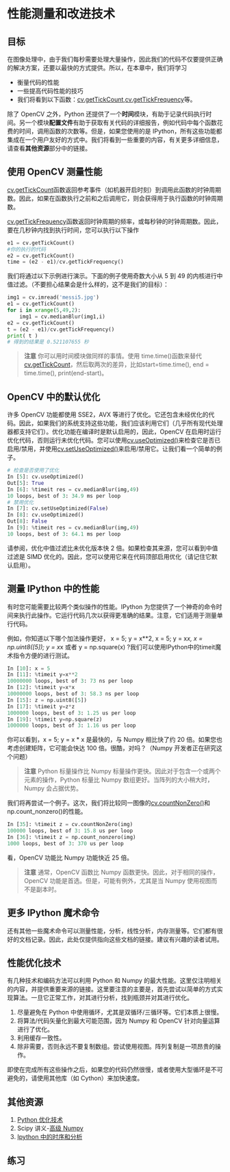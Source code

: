 # 性能测量和改进技术

## 目标

在图像处理中，由于我们每秒需要处理大量操作，因此我们的代码不仅要提供正确的解决方案，还要以最快的方式提供。所以，在本章中，我们将学习
* 衡量代码的性能
* 一些提高代码性能的技巧
* 我们将看到以下函数：[cv.getTickCount](https://docs.opencv.org/4.0.0/db/de0/group__core__utils.html#gae73f58000611a1af25dd36d496bf4487),[cv.getTickFrequency](https://docs.opencv.org/4.0.0/db/de0/group__core__utils.html#ga705441a9ef01f47acdc55d87fbe5090c)等。

除了 OpenCV 之外，Python 还提供了一个**时间**模块，有助于记录代码执行时间。另一个模块**配置文件**有助于获取有关代码的详细报告，例如代码中每个函数花费的时间，调用函数的次数等。但是，如果您使用的是 IPython，所有这些功能都集成在一个用户友好的方式中。我们将看到一些重要的内容，有关更多详细信息，请查看**其他资源**部分中的链接。

## 使用 OpenCV 测量性能

[cv.getTickCount](https://docs.opencv.org/4.0.0/db/de0/group__core__utils.html#gae73f58000611a1af25dd36d496bf4487)函数返回参考事件（如机器开启时刻）到调用此函数的时钟周期数。因此，如果在函数执行之前和之后调用它，则会获得用于执行函数的时钟周期数。

[cv.getTickFrequency](https://docs.opencv.org/4.0.0/db/de0/group__core__utils.html#ga705441a9ef01f47acdc55d87fbe5090c)函数返回时钟周期的频率，或每秒钟的时钟周期数。因此，要在几秒钟内找到执行时间，您可以执行以下操作

```python
e1 = cv.getTickCount()
#你的执行的代码
e2 = cv.getTickCount()
time = (e2 - e1)/cv.getTickFrequency()
```
我们将通过以下示例进行演示。下面的例子使用奇数大小从 5 到 49 的内核进行中值过滤。（不要担心结果会是什么样的，这不是我们的目标）：
```python
img1 = cv.imread('messi5.jpg')
e1 = cv.getTickCount()
for i in xrange(5,49,2):
    img1 = cv.medianBlur(img1,i)
e2 = cv.getTickCount()
t = (e2 - e1)/cv.getTickFrequency()
print( t )
# 得到的结果是 0.521107655 秒
```
> **注意**
你可以用时间模块做同样的事情。使用 time.time()函数来替代[cv.getTickCount](https://docs.opencv.org/4.0.0/db/de0/group__core__utils.html#gae73f58000611a1af25dd36d496bf4487)，然后取两次的差异，比如start=time.time(), end = time.time(), print(end-start)。

## OpenCV 中的默认优化
许多 OpenCV 功能都使用 SSE2，AVX 等进行了优化。它还包含未经优化的代码。因此，如果我们的系统支持这些功能，我们应该利用它们（几乎所有现代处理器都支持它们）。优化功能在编译时是默认启用的，因此，OpenCV 在启用时运行优化代码，否则运行未优化代码。您可以使用[cv.useOptimized()](https://docs.opencv.org/4.0.0/db/de0/group__core__utils.html#gafa6d5d04eff341825573ec6c0aa6519f)来检查它是否已启用/禁用，并使用[cv.setUseOptimized()](https://docs.opencv.org/4.0.0/db/de0/group__core__utils.html#ga3c8487ea4449e550bc39575ede094c7a)来启用/禁用它。让我们看一个简单的例子。
```python
# 检查是否使用了优化
In [5]: cv.useOptimized()
Out[5]: True
In [6]: %timeit res = cv.medianBlur(img,49)
10 loops, best of 3: 34.9 ms per loop
# 禁用优化
In [7]: cv.setUseOptimized(False)
In [8]: cv.useOptimized()
Out[8]: False
In [9]: %timeit res = cv.medianBlur(img,49)
10 loops, best of 3: 64.1 ms per loop
```
请参阅，优化中值过滤比未优化版本快 2 倍。如果检查其来源，您可以看到中值过滤是 SIMD 优化的。因此，您可以使用它来在代码顶部启用优化（请记住它默认启用）。

## 测量 IPython 中的性能

有时您可能需要比较两个类似操作的性能。IPython 为您提供了一个神奇的命令时间来执行此操作。它运行代码几次以获得更准确的结果。注意，它们适用于测量单行代码。

例如，你知道以下哪个加法操作更好， x = 5; y = x**2, x = 5; y = x*x, x = np.uint8([5]); y = x*x 或者 y = np.square(x) ?我们可以使用IPython中的timeit魔术指令方便的进行测试。

```python
In [10]: x = 5
In [11]: %timeit y=x**2
10000000 loops, best of 3: 73 ns per loop
In [12]: %timeit y=x*x
10000000 loops, best of 3: 58.3 ns per loop
In [15]: z = np.uint8([5])
In [17]: %timeit y=z*z
1000000 loops, best of 3: 1.25 us per loop
In [19]: %timeit y=np.square(z)
1000000 loops, best of 3: 1.16 us per loop
```
你可以看到，x = 5; y = x * x 是最快的，与 Numpy 相比快了约 20 倍。如果您也考虑创建矩阵，它可能会快达 100 倍。很酷，对吗？（Numpy 开发者正在研究这个问题）

>**注意** Python 标量操作比 Numpy 标量操作更快。因此对于包含一个或两个元素的操作，Python 标量比 Numpy 数组更好。当阵列的大小稍大时，Numpy 会占据优势。

我们将再尝试一个例子。这次，我们将比较同一图像的[cv.countNonZero()](https://docs.opencv.org/4.0.0/d2/de8/group__core__array.html#gaa4b89393263bb4d604e0fe5986723914)和 np.count_nonzero()的性能。

```python
In [35]: %timeit z = cv.countNonZero(img)
100000 loops, best of 3: 15.8 us per loop
In [36]: %timeit z = np.count_nonzero(img)
1000 loops, best of 3: 370 us per loop
```
看，OpenCV 功能比 Numpy 功能快近 25 倍。
>**注意** 通常，OpenCV 函数比 Numpy 函数更快。因此，对于相同的操作，OpenCV 功能是首选。但是，可能有例外，尤其是当 Numpy 使用视图而不是副本时。

## 更多 IPython 魔术命令
还有其他一些魔术命令可以测量性能，分析，线性分析，内存测量等。它们都有很好的文档记录。因此，此处仅提供指向这些文档的链接。建议有兴趣的读者试用。

## 性能优化技术

有几种技术和编码方法可以利用 Python 和 Numpy 的最大性能。这里仅注明相关的内容，并提供重要来源的链接。这里要注意的主要是，首先尝试以简单的方式实现算法。一旦它正常工作，对其进行分析，找到瓶颈并对其进行优化。
1. 尽量避免在 Python 中使用循环，尤其是双循环/三循环等。它们本质上很慢。
2. 将算法/代码矢量化到最大可能范围，因为 Numpy 和 OpenCV 针对向量运算进行了优化。
3. 利用缓存一致性。
4. 除非需要，否则永远不要复制数组。尝试使用视图。阵列复制是一项昂贵的操作。

即使在完成所有这些操作之后，如果您的代码仍然很慢，或者使用大型循环是不可避免的，请使用其他库（如 Cython）来加快速度。
## 其他资源
1. [Python 优化技术](http://wiki.python.org/moin/PythonSpeed/PerformanceTips)
2. Scipy 讲义-[高级 Numpy](http://scipy-lectures.github.io/advanced/advanced_numpy/index.html#advanced-numpy)
3. [Ipython 中的时序和分析](http://pynash.org/2013/03/06/timing-and-profiling/)

## 练习
